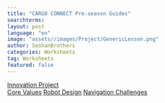 ```yaml
---
title: "CARGO CONNECT Pre-season Guides"
searchterms:
layout: post
language: "en"
image: "assets//images/Project/GenericLesson.png"
author: SeshanBrothers
categories: Worksheets
tag: Worksheets
featured: false
---
```


<a href="/translations/en-us/Worksheets/2021PreSeasonIP.pdf">Innovation Project</a> <br>
<a href="/translations/en-us/Worksheets/2021PreSeasonCV.pdf">Core Values</a>
<a href="/translations/en-us/Worksheets/2021PreSeasonRD.pdf">Robot Design</a>
<a href="/translations/en-us/Worksheets/2021PreSeasonNavigationChallenges.pdf">Navigation Challenges</a>
